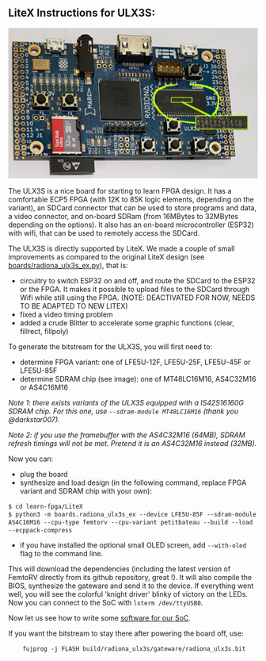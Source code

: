 LiteX Instructions for ULX3S:
-----------------------------
![](Images/ULX3S_SDRAM.jpg)


The ULX3S is a nice board for starting to learn FPGA design. It has a
comfortable ECP5 FPGA (with 12K to 85K logic elements, depending on
the variant), an SDCard connector that can be used to store programs
and data, a video connector, and on-board SDRam (from 16MBytes to
32MBytes depending on the options). It also has an on-board
microcontroller (ESP32) with wifi, that can be used to remotely access
the SDCard. 

The ULX3S is directly supported by LiteX. We made a couple of small 
improvements as compared to the original LiteX design (see 
[boards/radiona_ulx3s_ex.py](boards/radiona_ulx3s_ex.py)), that is:
- circuitry to switch ESP32 on and off, and route the SDCard to the
  ESP32 or the FPGA. It makes it possible to upload files to the
  SDCard through Wifi while still using the FPGA. (NOTE: DEACTIVATED
  FOR NOW, NEEDS TO BE ADAPTED TO NEW LITEX)
- fixed a video timing problem 
- added a crude Blitter to accelerate some graphic functions (clear, fillrect, fillpoly)


To generate the bitstream for the ULX3S, you will first need to:

- determine FPGA variant: one of LFE5U-12F, LFE5U-25F, LFE5U-45F or LFE5U-85F
- determine SDRAM chip (see image): one of MT48LC16M16, AS4C32M16 or AS4C16M16

_Note 1: there exists variants of the ULX3S equipped with a IS42S16160G
SDRAM chip. For this one, use `--sdram-module MT48LC16M16` 
(thank you @darkstar007)._

_Note 2: if you use the framebuffer with the AS4C32M16 (64MB), SDRAM refresh
timings will not be met. Pretend it is an AS4C32M16 instead (32MB)._

Now you can:

- plug the board
- synthesize and load design (in the following command, replace FPGA variant and SDRAM chip with your own):
```
$ cd learn-fpga/LiteX
$ python3 -m boards.radiona_ulx3s_ex --device LFE5U-85F --sdram-module AS4C16M16 --cpu-type femtorv --cpu-variant petitbateau --build --load --ecppack-compress
```

- if you have installed the optional small OLED screen, add `--with-oled` flag to the command line.


This will download the dependencies (including the latest version of
FemtoRV directly from its github repository, great !). It will also
compile the BIOS, synthesize the gateware and send it to the
device. If everything went well, you will see the colorful 'knight
driver' blinky of victory on the LEDs. Now you can connect to the SoC
with `lxterm /dev/ttyUSB0`. 

Now let us see how to write some [software for our SoC](software/README.md).


If you want the bitstream to stay there after powering the board off, use: 
```
    fujprog -j FLASH build/radiona_ulx3s/gateware/radiona_ulx3s.bit
```